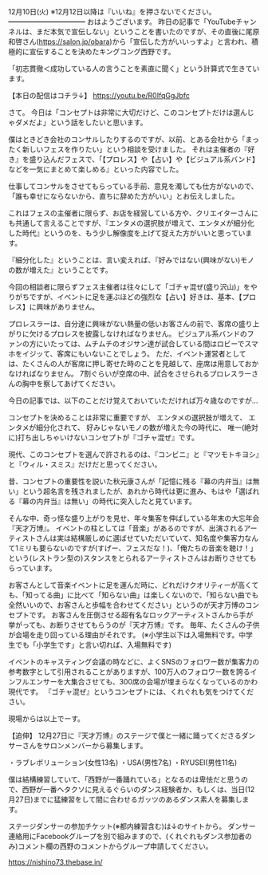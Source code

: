 12月10日(火) ※12月12日以降は『いいね』を押さないでください。
━━━━━━━━━━━
おはようございます。
昨日の記事で「YouTubeチャンネルは、まだ本気で宣伝しない」ということを書いたのですが、その直後に尾原和啓さん(https://salon.jp/obara)から「宣伝した方がいいっすよ」と言われ、積極的に宣伝することを決めたキングコング西野です。

「初志貫徹＜成功している人の言うことを素直に聞く」という計算式で生きています。

【本日の配信はコチラ↓】
https://youtu.be/R0IfqGgJbfc

さて。
今日は「コンセプトは非常に大切だけど、このコンセプトだけは選んじゃダメだよ」という話をしたいと思います。

僕はときどき会社のコンサルしたりするのですが、以前、とある会社から「まったく新しいフェスを作りたい」という相談を受けました。
それは主催者の『好き』を盛り込んだフェスで、「【プロレス】や【占い】や【ビジュアル系バンド】などを一気にまとめて楽しめる』といった内容でした。

仕事してコンサルをさせてもらっている手前、意見を濁しても仕方がないので、「誰も幸せにならないから、直ちに辞めた方がいい」とお伝えしました。

これはフェスの主催者に限らず、お店を経営している方や、クリエイターさんにも共通して言えることですが、『エンタメの選択肢が増えて、エンタメが細分化した時代』というのを、もう少し解像度を上げて捉えた方がいいと思っています。

『細分化した』ということは、言い変えれば、『好みではない(興味がない)モノの数が増えた』ということです。

今回の相談者に限らずフェス主催者は往々にして「ゴチャ混ぜ(盛り沢山)」をやりがちですが、イベントに足を運ぶほどの強烈な【占い】好きは、基本、【プロレス】に興味がありません。

プロレスラーは、自分達に興味がない熱量の低いお客さんの前で、客席の盛り上がりに欠けるプロレスを披露しなければなりません。
ビジュアル系バンドのファンの方にいたっては、ムチムチのオジサン達が試合している間はロビーでスマホをイジッて、客席にもいないことでしょう。
ただ、イベント運営者としては、たくさんの人が客席に押し寄せた時のことを見越して、座席は用意しておかなければなりません。
7割ぐらいが空席の中、試合をさせられるプロレスラーさんの胸中を察してあげてください。

今日の記事では、以下のことだけ覚えておいていただければ万々歳なのですが…

コンセプトを決めることは非常に重要ですが、
エンタメの選択肢が増えて、
エンタメが細分化されて、
好みじゃないモノの数が増えた今の時代に、
唯一(絶対に)打ち出しちゃいけないコンセプトが『ゴチャ混ぜ』です。

現代、このコンセプトを選んで許されるのは、『コンビニ』と『マツモトキヨシ』と『ウィル・スミス』だけだと思ってください。

昔、コンセプトの重要性を説いた秋元康さんが「記憶に残る『幕の内弁当』は無い」という超名言を残されましたが、あれから時代は更に進み、もはや「選ばれる『幕の内弁当』は無い」の時代に突入したと見ています。

そんな中、奇っ怪な盛り上がりを見せ、年々集客を伸ばしている年末の大忘年会『天才万博』。
イベントの柱としては「音楽」があるのですが、出演されるアーティストさんは実は結構厳しめに選ばせていただいていて、知名度や集客力なんて1ミリも要らないのですが(すげー、フェスだな！)、「俺たちの音楽を聴け！」という(レストラン型の)スタンスをとられるアーティストさんはお断りさせてもらっています。

お客さんとして音楽イベントに足を運んだ時に、どれだけクオリティーが高くても、「知ってる曲」に比べて「知らない曲」は楽しくないので、「知らない曲でも全然いいので、お客さんと歩幅を合わせてください」というのが天才万博のコンセプトです。
お客さんを圧倒させる超有名なロックアーティストさんから手が挙がっても、お断りさせてもらうのが『天才万博』です。
毎年、たくさんの子供が会場を走り回っている理由がそれです。
(※小学生以下は入場無料です。中学生でも「小学生です」と言い切れば、入場無料です)

イベントのキャスティング会議の時などに、よくSNSのフォロワー数が集客力の参考数字として引用されることがありますが、100万人のフォロワー数を誇るインフルエンサーを大集合させても、300席の会場が埋まらなくなっているのかわ現代です。
『ゴチャ混ぜ』というコンセプトには、くれぐれも気をつけてください。

現場からは以上でーす。

【追伸】
12月27日に『天才万博』のステージで僕と一緒に踊ってくださるダンサーさんをサロンメンバーから募集します。

・ラブレボリューション(女性13名)
・USA(男性7名)
・RYUSEI(男性11名)

僕は結構練習していて、「西野が一番踊れている」となるのは卑怯だと思うので、西野が一番ヘタクソに見えるぐらいのダンス経験者か、もしくは、当日(12月27日)までに猛練習をして間に合わせるガッツのあるダンス素人を募集します。

ステージダンサーの参加チケット(※都内練習含む)は↓のサイトから。
ダンサー連絡用にFacebookグループを別で組みますので、(くれぐれもダンス参加者のみ)コメント欄の西野のコメントからグループ申請してください。

https://nishino73.thebase.in/
